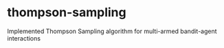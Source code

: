# thompson-sampling
Implemented Thompson Sampling algorithm for multi-armed bandit-agent interactions
